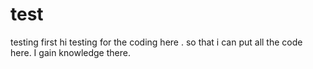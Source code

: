 # test
testing first
hi  testing for the coding here . so that i can put all the code here.
I gain knowledge there.
